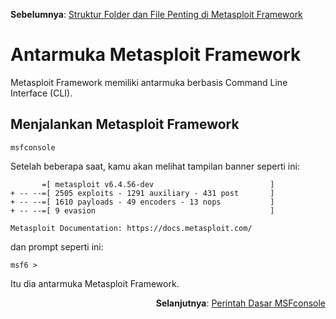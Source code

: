 <p align="left"><b>Sebelumnya</b>: <a href="https://github.com/fixploit03/Belajar-Metasploit/blob/main/resource/Struktur%20Folder%20dan%20File%20Penting%20di%20Metasploit%20Framework.md">Struktur Folder dan File Penting di Metasploit Framework</a></p>

# Antarmuka Metasploit Framework

Metasploit Framework memiliki antarmuka berbasis Command Line Interface (CLI).
## Menjalankan Metasploit Framework 

```
msfconsole
```

Setelah beberapa saat, kamu akan melihat tampilan banner seperti ini:

```
       =[ metasploit v6.4.56-dev                          ]
+ -- --=[ 2505 exploits - 1291 auxiliary - 431 post       ]
+ -- --=[ 1610 payloads - 49 encoders - 13 nops           ]
+ -- --=[ 9 evasion                                       ]

Metasploit Documentation: https://docs.metasploit.com/
```

dan prompt seperti ini:

```
msf6 >
```

Itu dia antarmuka Metasploit Framework.

<p align="right"><b>Selanjutnya</b>: <a href="https://github.com/fixploit03/Belajar-Metasploit/blob/main/resource/Perintah%20Dasar%20MSFconsole.md">Perintah Dasar MSFconsole</a></p>
